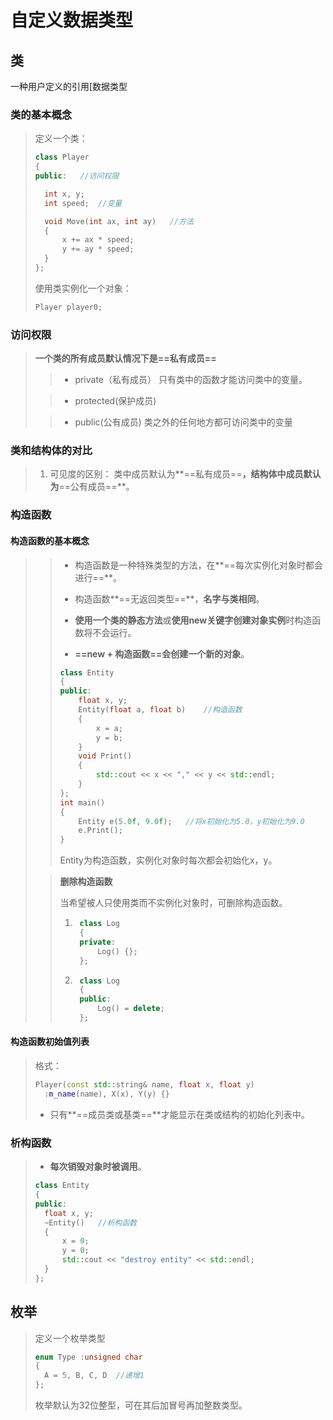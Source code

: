 # 自定义数据类型

## 类

一种用户定义的引用[数据类型

### 类的基本概念

> 定义一个类：
>
> ```c++
> class Player
> {
> public:	//访问权限
> 
> 	int x, y;
> 	int speed;	//变量
> 
> 	void Move(int ax, int ay)	//方法
> 	{
> 		x += ax * speed;
> 		y += ay * speed;
> 	}
> };
> ```
>
> 使用类实例化一个对象：
>
> ```c++
> Player player0;
> ```

### 访问权限

> **一个类的所有成员默认情况下是==私有成员==**
>
> > + private（私有成员）
> > 	只有类中的函数才能访问类中的变量。
>
> > + protected(保护成员)
>
> > + public(公有成员)
> > 	类之外的任何地方都可访问类中的变量

### 类和结构体的对比

> 1. 可见度的区别：
> 	类中成员默认为**==私有成员==**，结构体中成员默认为**==公有成员==**。

### 构造函数

#### 构造函数的基本概念

> > + 构造函数是一种特殊类型的方法，在**==每次实例化对象时都会进行==**。
> >
> > + 构造函数**==无返回类型==**，**名字与类相同**。
> >
> > + **使用一个类的静态方法**或**使用new关键字创建对象实例**时构造函数将不会运行。
> >
> > + **==new + 构造函数==会创建一个新的对象**。
> >
> > ```c++
> > class Entity
> > {
> > public:
> > 	float x, y;
> > 	Entity(float a, float b)	//构造函数
> > 	{
> > 		x = a;
> > 		y = b;
> > 	}
> > 	void Print()
> > 	{
> > 		std::cout << x << "," << y << std::endl;
> > 	}
> > };
> > int main()
> > {
> > 	Entity e(5.0f, 9.0f);	//将x初始化为5.0，y初始化为9.0
> > 	e.Print();
> > }
> > ```
> >
> > Entity为构造函数，实例化对象时每次都会初始化x，y。
>
> > **删除构造函数**
> >
> > 当希望被人只使用类而不实例化对象时，可删除构造函数。
> >
> > 1. ```c++
> > 	class Log
> > 	{
> > 	private:
> > 		Log() {};
> > 	};
> > 	```
> >
> > 2. ```c++
> > 	class Log
> > 	{
> > 	public:
> > 		Log() = delete;
> > 	};
> > 	```

#### 构造函数初始值列表

> 格式：
>
> ```c++
> Player(const std::string& name, float x, float y)
> 	:m_name(name), X(x), Y(y) {}
> ```
>
> + 只有**==成员类或基类==**才能显示在类或结构的初始化列表中。



### 析构函数

> + **每次销毁对象时被调用**。
>
> ```c++
> class Entity
> {
> public:
> 	float x, y;
> 	~Entity()	//析构函数
> 	{
> 		x = 0;
> 		y = 0;
> 		std::cout << "destroy entity" << std::endl;
> 	}
> };
> ```



## 枚举

> 定义一个枚举类型
>
> ```c++
> enum Type :unsigned char
> {
> 	A = 5, B, C, D	//递增1
> };
> ```
>
> 枚举默认为32位整型，可在其后加冒号再加整数类型。

